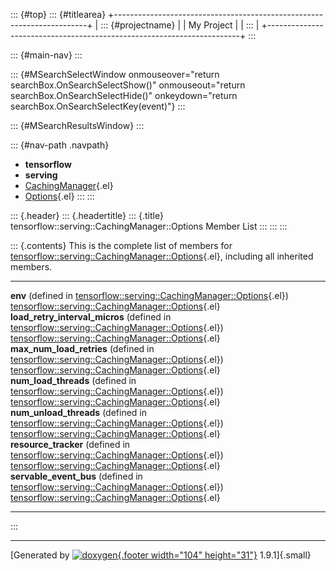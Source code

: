 ::: {#top}
::: {#titlearea}
+-----------------------------------------------------------------------+
| ::: {#projectname}                                                    |
| My Project                                                            |
| :::                                                                   |
+-----------------------------------------------------------------------+
:::

::: {#main-nav}
:::

::: {#MSearchSelectWindow onmouseover="return searchBox.OnSearchSelectShow()" onmouseout="return searchBox.OnSearchSelectHide()" onkeydown="return searchBox.OnSearchSelectKey(event)"}
:::

::: {#MSearchResultsWindow}
:::

::: {#nav-path .navpath}
-   **tensorflow**
-   **serving**
-   [CachingManager](classtensorflow_1_1serving_1_1CachingManager.html){.el}
-   [Options](structtensorflow_1_1serving_1_1CachingManager_1_1Options.html){.el}
:::
:::

::: {.header}
::: {.headertitle}
::: {.title}
tensorflow::serving::CachingManager::Options Member List
:::
:::
:::

::: {.contents}
This is the complete list of members for
[tensorflow::serving::CachingManager::Options](structtensorflow_1_1serving_1_1CachingManager_1_1Options.html){.el},
including all inherited members.

  ------------------------------------------------------------------------------------------------------------------------------------------------------------------- -------------------------------------------------------------------------------------------------------------------- --
  **env** (defined in [tensorflow::serving::CachingManager::Options](structtensorflow_1_1serving_1_1CachingManager_1_1Options.html){.el})                             [tensorflow::serving::CachingManager::Options](structtensorflow_1_1serving_1_1CachingManager_1_1Options.html){.el}   
  **load\_retry\_interval\_micros** (defined in [tensorflow::serving::CachingManager::Options](structtensorflow_1_1serving_1_1CachingManager_1_1Options.html){.el})   [tensorflow::serving::CachingManager::Options](structtensorflow_1_1serving_1_1CachingManager_1_1Options.html){.el}   
  **max\_num\_load\_retries** (defined in [tensorflow::serving::CachingManager::Options](structtensorflow_1_1serving_1_1CachingManager_1_1Options.html){.el})         [tensorflow::serving::CachingManager::Options](structtensorflow_1_1serving_1_1CachingManager_1_1Options.html){.el}   
  **num\_load\_threads** (defined in [tensorflow::serving::CachingManager::Options](structtensorflow_1_1serving_1_1CachingManager_1_1Options.html){.el})              [tensorflow::serving::CachingManager::Options](structtensorflow_1_1serving_1_1CachingManager_1_1Options.html){.el}   
  **num\_unload\_threads** (defined in [tensorflow::serving::CachingManager::Options](structtensorflow_1_1serving_1_1CachingManager_1_1Options.html){.el})            [tensorflow::serving::CachingManager::Options](structtensorflow_1_1serving_1_1CachingManager_1_1Options.html){.el}   
  **resource\_tracker** (defined in [tensorflow::serving::CachingManager::Options](structtensorflow_1_1serving_1_1CachingManager_1_1Options.html){.el})               [tensorflow::serving::CachingManager::Options](structtensorflow_1_1serving_1_1CachingManager_1_1Options.html){.el}   
  **servable\_event\_bus** (defined in [tensorflow::serving::CachingManager::Options](structtensorflow_1_1serving_1_1CachingManager_1_1Options.html){.el})            [tensorflow::serving::CachingManager::Options](structtensorflow_1_1serving_1_1CachingManager_1_1Options.html){.el}   
  ------------------------------------------------------------------------------------------------------------------------------------------------------------------- -------------------------------------------------------------------------------------------------------------------- --
:::

------------------------------------------------------------------------

[Generated by [![doxygen](doxygen.svg){.footer width="104"
height="31"}](https://www.doxygen.org/index.html) 1.9.1]{.small}
